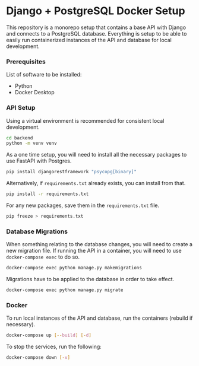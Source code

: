 # Django + PostgreSQL Docker Setup

This repository is a monorepo setup that contains a base API with Django and connects to a PostgreSQL database. Everything is setup to be able to easily run containerized instances of the API and database for local development.

### Prerequisites

List of software to be installed:
- Python
- Docker Desktop

### API Setup

Using a virtual environment is recommended for consistent local development.

```bash
cd backend
python -m venv venv
```

As a one time setup, you will need to install all the necessary packages to use FastAPI with Postgres.

```bash
pip install djangorestframework "psycopg[binary]" 
```

Alternatively, if `requirements.txt` already exists, you can install from that.

```bash
pip install -r requirements.txt
```

For any new packages, save them in the `requirements.txt` file.

```bash
pip freeze > requirements.txt
```

### Database Migrations

When something relating to the database changes, you will need to create a new migration file. If running the API in a container, you will need to use `docker-compose exec` to do so.

```bash
docker-compose exec python manage.py makemigrations
```

Migrations have to be applied to the database in order to take effect.


```bash
docker-compose exec python manage.py migrate
```

### Docker

To run local instances of the API and database, run the containers (rebuild if necessary).

```bash
docker-compose up [--build] [-d]
```

To stop the services, run the following:

```bash
docker-compose down [-v]
```